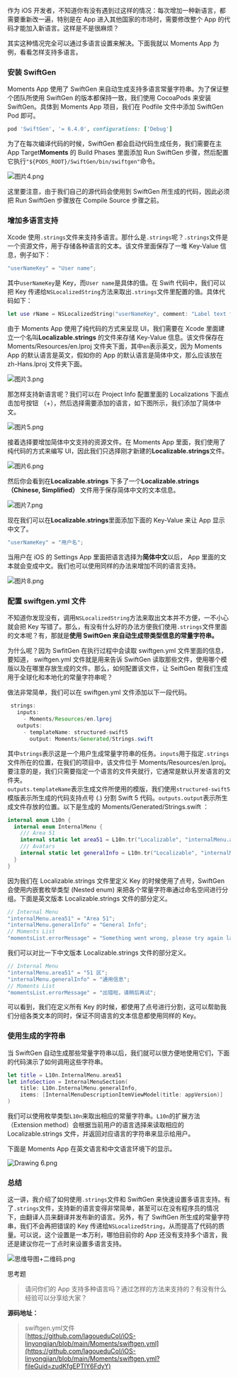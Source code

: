 作为 iOS 开发者，不知道你有没有遇到过这样的情况：每次增加一种新语言，都需要重新改一遍，特别是在 App 进入其他国家的市场时，需要修改整个 App 的代码才能加入新语言。这样是不是很麻烦？

其实这种情况完全可以通过多语言设置来解决。下面我就以 Moments App 为例，看看怎样支持多语言。

### 安装 SwiftGen

Moments App 使用了 SwiftGen 来自动生成支持多语言常量字符串。为了保证整个团队所使用 SwiftGen 的版本都保持一致，我们使用 CocoaPods 来安装 SwiftGen。具体到 Moments App 项目，我们在 Podfile 文件中添加 SwiftGen Pod 即可。

```ruby
pod 'SwiftGen', '= 6.4.0', configurations: ['Debug']
```

为了在每次编译代码的时候，SwiftGen 都会启动代码生成任务，我们需要在主 App Target**Moments** 的 Build Phases 里面添加 Run SwiftGen 步骤，然后配置它执行`"${PODS_ROOT}/SwiftGen/bin/swiftgen"`命令。

![图片4.png](https://s0.lgstatic.com/i/image6/M01/2B/A7/CioPOWBkHlSAeXTsAAMc4RV6WTU312.png)

这里要注意，由于我们自己的源代码会使用到 SwiftGen 所生成的代码，因此必须把 Run SwiftGen 步骤放在 Compile Source 步骤之前。

### 增加多语言支持

Xcode 使用`.strings`文件来支持多语言。那什么是`.strings`呢？`.strings`文件是一个资源文件，用于存储各种语言的文本。该文件里面保存了一堆 Key-Value 信息，例子如下：

```java
"userNameKey" = "User name";
```

其中`userNameKey`是 Key，而`User name`是具体的值。在 Swift 代码中，我们可以把 Key 传递给`NSLocalizedString`方法来取出`.strings`文件里配置的值。具体代码如下：

```swift
let use rName = NSLocalizedString("userNameKey", comment: "Label text for user name")
```

由于 Moments App 使用了纯代码的方式来呈现 UI，我们需要在 Xcode 里面建立一个名叫**Localizable.strings** 的文件来存储 Key-Value 信息。该文件保存在 Moments/Resources/en.lproj 文件夹下面，其中`en`表示英文，因为 Moments App 的默认语言是英文，假如你的 App 的默认语言是简体中文，那么应该放在 zh-Hans.lproj 文件夹下面。

![图片3.png](https://s0.lgstatic.com/i/image6/M00/2B/A7/CioPOWBkHmeAY4FcAAgNpRSDhtQ750.png)

那怎样支持新语言呢？我们可以在 Project Info 配置里面的 Localizations 下面点击加号按钮 （+），然后选择需要添加的语言，如下图所示，我们添加了简体中文。

![图片5.png](https://s0.lgstatic.com/i/image6/M00/2B/A7/CioPOWBkHomAUYSMAARlhkCjiB8769.png)

接着选择要增加简体中文支持的资源文件。在 Moments App 里面，我们使用了纯代码的方式来编写 UI，因此我们只选择刚才新建的**Localizable.strings**文件。

![图片6.png](https://s0.lgstatic.com/i/image6/M00/2B/A8/CioPOWBkHq6AeNUbAAkEtHtkg7Y024.png)

然后你会看到在**Localizable.strings** 下多了一个**Localizable.strings（Chinese, Simplified）** 文件用于保存简体中文的文本信息。

![图片7.png](https://s0.lgstatic.com/i/image6/M01/2B/9F/Cgp9HWBkHsiAVW0pAAbU0JAhhic101.png)

现在我们可以在**Localizable.strings**里面添加下面的 Key-Value 来让 App 显示中文了。

```java
"userNameKey" = "用户名";
```

当用户在 iOS 的 Settings App 里面把语言选择为**简体中文**以后， App 里面的文本就会变成中文。我们也可以使用同样的办法来增加不同的语言支持。

![图片8.png](https://s0.lgstatic.com/i/image6/M01/2B/A8/CioPOWBkHvaADdnnAAFQMZcn0Qs565.png)

### 配置 swiftgen.yml 文件

不知道你发现没有，调用`NSLocalizedString`方法来取出文本并不方便，一不小心就会把 Key 写错了。那么，有没有什么好的办法方便我们使用`.strings`文件里面的文本呢？有，那就是**使用 SwiftGen 来自动生成带类型信息的常量字符串。**

为什么呢？因为 SwfitGen 在执行过程中会读取 swiftgen.yml 文件里面的信息，要知道， swiftgen.yml 文件就是用来告诉 SwiftGen 读取那些文件，使用哪个模版以及在哪里存放生成的文件。那么，如何配置该文件，让 SeiftGen 帮我们生成用于全球化和本地化的常量字符串呢？

做法非常简单，我们可以在 swiftgen.yml 文件添加以下一段代码。

```java
 strings:
   inputs:
     - Moments/Resources/en.lproj
   outputs:
     - templateName: structured-swift5
       output: Moments/Generated/Strings.swift
```

其中`strings`表示这是一个用户生成常量字符串的任务。`inputs`用于指定`.strings`文件所在的位置，在我们的项目中，该文件位于 Moments/Resources/en.lproj。要注意的是，我们只需要指定一个语言的文件夹就行，它通常是默认开发语言的文件夹。  
`outputs.templateName`表示生成文件所使用的模版，我们使用`structured-swift5`模版表示所生成的代码支持点号 (.) 分割 Swift 5 代码。`outputs.output`表示所生成文件存放的位置。以下是生成的 Moments/Generated/Strings.swift ：

```swift
internal enum L10n {
  internal enum InternalMenu {
    /// Area 51
    internal static let area51 = L10n.tr("Localizable", "internalMenu.area51")
    /// Avatars
    internal static let generalInfo = L10n.tr("Localizable", "internalMenu.generalInfo")
  }
}
```

因为我们在 Localizable.strings 文件里定义 Key 的时候使用了点号，SwiftGen 会使用内嵌套枚举类型 (Nested enum) 来把各个常量字符串通过命名空间进行分组。下面是英文版本 Localizable.strings 文件的部分定义。

```java
// Internal Menu
"internalMenu.area51" = "Area 51";
"internalMenu.generalInfo" = "General Info";
// Moments List
"momentsList.errorMessage" = "Something went wrong, please try again later";
```

我们可以对比一下中文版本 Localizable.strings 文件的部分定义。

```java
// Internal Menu
"internalMenu.area51" = "51 区";
"internalMenu.generalInfo" = "通用信息";
// Moments List
"momentsList.errorMessage" = "出错啦，请稍后再试";
```

可以看到，我们在定义所有 Key 的时候，都使用了点号进行分割，这可以帮助我们分组各类文本的同时，保证不同语言的文本信息都使用同样的 Key。

### 使用生成的字符串

当 SwiftGen 自动生成那些常量字符串以后，我们就可以很方便地使用它们，下面的代码演示了如何调用这些字符串。

```swift
let title = L10n.InternalMenu.area51
let infoSection = InternalMenuSection(
    title: L10n.InternalMenu.generalInfo,
    items: [InternalMenuDescriptionItemViewModel(title: appVersion)]
)
```

我们可以使用枚举类型`L10n`来取出相应的常量字符串。`L10n`的扩展方法 （Extension method）会根据当前用户的语言选择来读取相应的 Localizable.strings 文件，并返回对应语言的字符串来显示给用户。  

下面是 Moments App 在英文语言和中文语言环境下的显示。

![Drawing 6.png](https://s0.lgstatic.com/i/image6/M01/2A/AB/CioPOWBi0EqAUJMbAAZDN5VTllQ225.png)

### 总结

这一讲，我介绍了如何使用`.strings`文件和 SwiftGen 来快速设置多语言支持。有了`.strings`文件，支持新的语言变得非常简单，甚至可以在没有程序员的情况下，由翻译人员来翻译并发布新的语言。另外，有了 SwiftGen 所生成的常量字符串，我们不会再把错误的 Key 传递给`NSLocalizedString`，从而提高了代码的质量。可以说，这个设置是一本万利，哪怕目前你的 App 还没有支持多个语言，我还是建议你花一丁点时来设置多语言支持。

![思维导图+二维码.png](https://s0.lgstatic.com/i/image6/M01/2B/B1/CioPOWBkJqWAECB2AAgeL26iQbI826.png)

思考题
> 请问你们的 App 支持多种语言吗？通过怎样的方法来支持的？有没有什么经验可以分享给大家？

**源码地址：**
> swiftgen.yml文件  
> [https://github.com/lagoueduCol/iOS-linyongjian/blob/main/Moments/swiftgen.yml](https://github.com/lagoueduCol/iOS-linyongjian/blob/main/Moments/swiftgen.yml?fileGuid=zudKfgEPTlY6FdyY)

